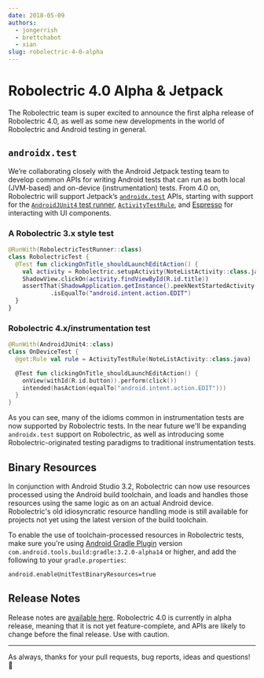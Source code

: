 ```yaml
---
date: 2018-05-09
authors:
  - jongerrish
  - brettchabot
  - xian
slug: robolectric-4-0-alpha
---
```


# Robolectric 4.0 Alpha & Jetpack

The Robolectric team is super excited to announce the first alpha release of Robolectric 4.0, as
well as some new developments in the world of Robolectric and Android testing in general.

## `androidx.test`

We’re collaborating closely with the Android Jetpack testing team to develop common APIs for writing
Android tests that can run as both local (JVM-based) and on-device (instrumentation) tests. From 4.0
on, Robolectric will support Jetpack’s [`androidx.test`][androidx-test] APIs, starting with support
for the [`AndroidJUnit4` test runner][junit-runner], [`ActivityTestRule`][activity-test-rule],
and [Espresso][espresso] for interacting with UI components.

### A Robolectric 3.x style test

```kotlin
@RunWith(RobolectricTestRunner::class)
class RobolectricTest {
  @Test fun clickingOnTitle_shouldLaunchEditAction() {
    val activity = Robolectric.setupActivity(NoteListActivity::class.java)
    ShadowView.clickOn(activity.findViewById(R.id.title))
    assertThat(ShadowApplication.getInstance().peekNextStartedActivity().action)
            .isEqualTo("android.intent.action.EDIT")
  }
}
```

### Robolectric 4.x/instrumentation test

```kotlin
@RunWith(AndroidJUnit4::class)
class OnDeviceTest {
  @get:Rule val rule = ActivityTestRule(NoteListActivity::class.java)

  @Test fun clickingOnTitle_shouldLaunchEditAction() {
    onView(withId(R.id.button)).perform(click())
    intended(hasAction(equalTo("android.intent.action.EDIT")))
  }
}
```

As you can see, many of the idioms common in instrumentation tests are now supported by Robolectric
tests. In the near future we'll be expanding `androidx.test` support on Robolectric, as well as
introducing some Robolectric-originated testing paradigms to traditional instrumentation tests.

## Binary Resources

In conjunction with Android Studio 3.2, Robolectric can now use resources processed using the
Android build toolchain, and loads and handles those resources using the same logic as on an actual
Android device. Robolectric's old idiosyncratic resource handling mode is still available for
projects not yet using the latest version of the build toolchain.

To enable the use of toolchain-processed resources in Robolectric tests, make sure you're
using [Android Gradle Plugin][android-gradle-plugin] version
`com.android.tools.build:gradle:3.2.0-alpha14` or higher, and add the following to your
`gradle.properties`:

```properties
android.enableUnitTestBinaryResources=true
```

## Release Notes

Release notes are [available here][robolectric-4.0-alpha-1-release]. Robolectric 4.0 is currently in
alpha release, meaning that it is not yet feature-complete, and APIs are likely to change before the
final release. Use with caution.

---

As always, thanks for your pull requests, bug reports, ideas and questions! &#x1f4af;

[activity-test-rule]: https://developer.android.com/training/testing/junit-rules
[android-gradle-plugin]: https://developer.android.com/studio/releases/gradle-plugin#updating-plugin
[androidx-test]: https://developer.android.com/training/testing
[espresso]: https://developer.android.com/training/testing/espresso
[junit-runner]: https://developer.android.com/training/testing/junit-runner
[robolectric-4.0-alpha-1-release]: https://github.com/robolectric/robolectric/releases/tag/robolectric-4.0-alpha-1
